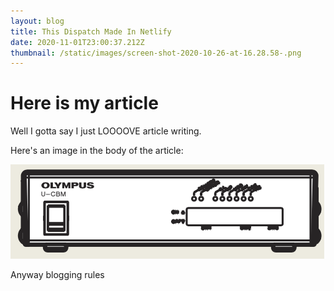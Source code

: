 ```yaml
---
layout: blog
title: This Dispatch Made In Netlify
date: 2020-11-01T23:00:37.212Z
thumbnail: /static/images/screen-shot-2020-10-26-at-16.28.58-.png
---
```

# Here is my article

Well I gotta say I just LOOOOVE article writing.



Here's an image in the body of the article:

![FUN](/static/images/screen-shot-2020-10-26-at-16.28.58-.png)



Anyway blogging rules
